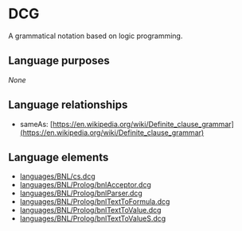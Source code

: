 # DCG
A grammatical notation based on logic programming.
## Language purposes
_None_
## Language relationships
* sameAs: [https://en.wikipedia.org/wiki/Definite_clause_grammar](https://en.wikipedia.org/wiki/Definite_clause_grammar)

## Language elements
* [languages/BNL/cs.dcg](https://github.com/softlang/yas/blob/master/languages/BNL/cs.dcg)
* [languages/BNL/Prolog/bnlAcceptor.dcg](https://github.com/softlang/yas/blob/master/languages/BNL/Prolog/bnlAcceptor.dcg)
* [languages/BNL/Prolog/bnlParser.dcg](https://github.com/softlang/yas/blob/master/languages/BNL/Prolog/bnlParser.dcg)
* [languages/BNL/Prolog/bnlTextToFormula.dcg](https://github.com/softlang/yas/blob/master/languages/BNL/Prolog/bnlTextToFormula.dcg)
* [languages/BNL/Prolog/bnlTextToValue.dcg](https://github.com/softlang/yas/blob/master/languages/BNL/Prolog/bnlTextToValue.dcg)
* [languages/BNL/Prolog/bnlTextToValueS.dcg](https://github.com/softlang/yas/blob/master/languages/BNL/Prolog/bnlTextToValueS.dcg)
